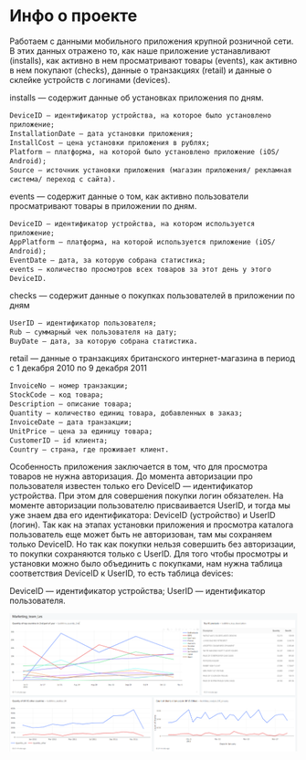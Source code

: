 # Инфо о проекте

Работаем с данными мобильного приложения крупной розничной сети. 
В этих данных отражено то, как наше приложение устанавливают (installs), как активно в нем просматривают товары (events), 
как активно в нем покупают (checks), данные о транзакциях (retail) и данные о склейке устройств с логинами (devices).

installs — содержит данные об установках приложения по дням.

    DeviceID — идентификатор устройства, на которое было установлено приложение;
    InstallationDate — дата установки приложения;
    InstallCost — цена установки приложения в рублях;
    Platform — платформа, на которой было установлено приложение (iOS/ Android);
    Source — источник установки приложения (магазин приложения/ рекламная система/ переход с сайта).

events — содержит данные о том, как активно пользователи просматривают товары в приложении по дням.

    DeviceID — идентификатор устройства, на котором используется приложение;
    AppPlatform — платформа, на которой используется приложение (iOS/ Android);
    EventDate — дата, за которую собрана статистика;
    events — количество просмотров всех товаров за этот день у этого DeviceID.

checks — содержит данные о покупках пользователей в приложении по дням

    UserID — идентификатор пользователя;
    Rub — суммарный чек пользователя на дату;
    BuyDate — дата, за которую собрана статистика.
    
retail — данные о транзакциях британского интернет-магазина в период с 1 декабря 2010 по 9 декабря 2011

    InvoiceNo – номер транзакции;
    StockCode – код товара;
    Description – описание товара;
    Quantity – количество единиц товара, добавленных в заказ;
    InvoiceDate – дата транзакции; 
    UnitPrice – цена за единицу товара;
    CustomerID – id клиента;
    Country – страна, где проживает клиент.


Особенность приложения заключается в том, что для просмотра товаров не нужна авторизация. 
До момента авторизации про пользователя известен только его DeviceID — идентификатор устройства. 
При этом для совершения покупки логин обязателен. На моменте авторизации пользователю присваивается UserID, и тогда мы уже знаем два его идентификатора: DeviceID (устройство) и UserID (логин). 
Так как на этапах установки приложения и просмотра каталога пользователь еще может быть не авторизован, там мы сохраняем только DeviceID. Но так как покупки нельзя совершить без авторизации, 
то покупки сохраняются только с UserID. Для того чтобы просмотры и установки можно было объединить с покупками, нам нужна таблица соответствия DeviceID к UserID, то есть таблица devices:

DeviceID — идентификатор устройства;
UserID — идентификатор пользователя.

![Иллюстрация к проекту](https://github.com/AlenaLes/SQL/blob/main/Dashboard.PNG)
